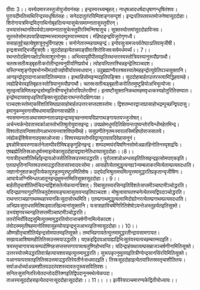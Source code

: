

  
ग्रीवाः 3।। यस्येदमारजस्तुजोयुजोवनंसहः। इन्द्रस्यरथ्यम्बृहत्। नाधृषआदधर्षदाधृषाणन्धृषितंशवः। पुरायदीमतिव्यथिरिन्द्रस्यधृषितंसहः। सनेददातुतंरयिम्पिशङ्गसन्दृशं। इन्द्रःपतिस्तवस्तमोजनेष्वासूददोहाः। शिरोगायत्रमिन्द्रमिद्गाथिनोबृहदित्यन्यासुचेत्समाम्नातासुस्तुवीरन्। उभयासंस्थानविपर्ययोऽसमाम्नातासुचेत्स्तुवीरस्मिन्मिश्रासुच। सूक्तस्योत्तमांसूददोहाविजवः। सुतस्तेसोमउपयाहियज्ञम्मत्स्वामदम्पुरुवारम्मघाय। मंहिष्ठइन्द्रविजुरोगृणध्यै। ससाहतुर्वृत्रहत्येषुशत्रूनृभुर्विगाहएषः। सनोनेतारम्महयामइन्द्रं। इनोवसुःसमजःपर्वतेष्ठाःप्रतिवामृजीषी। इन्द्रःशस्वद्भिर्जोहूत्रएवैः। सूददोहाइत्येतत्त्रयङ्ग्रीवाःशिरोविजवःसर्वमर्धमर्च्यं।। 7।।  
रथन्तरोदक्षिणःपक्षोऽभित्वाशूरनोनुमः। अभित्वापूर्वीपीतयइतिरथन्तरस्यस्तोत्रियस्यानुरूपौप्रगाथौ। चतस्रःसतीःषड्बृहतीःकरोतीन्द्रस्यनुवीर्याणिप्रवोचं। त्वोहयत्पितरश्चिन्नइन्द्रेतिपञ्चदश। यस्तिग्मशृङ्गोवृषभोनभीमउग्रोजज्ञेवीर्यायस्वधावान्। उदुब्रह्माण्यैरतश्रवस्यातेमहइन्द्रोत्युग्रेतिपञ्चसूक्तानि। आनइन्द्रोदूरादानाआसादितिसम्पातः। इत्थाहिसोमइन्मदइतिपङ्क्तिः। सूददोहाबार्हतउत्तरस्त्वामिद्धिहवामहे। त्वह्येहिचेरवइतिबृहतःस्तोत्रियानुरूपौप्रगाथौ। चतस्रःसतीःषड्बृहतीःकरोतितमुष्टुहियोअभिभूत्योजाः। सुतइत्वन्निमिश्लइन्द्रसोमइतित्रीण्यभूरेकोरयिपतेरयीणां। इत्यष्टौसूक्तानिकथामहमवृधत्कस्यहोतुरितिसम्पातः। इन्द्रोमदायवावृधइतिपङ्क्तिःसूददोहाःराथन्तरोदक्षिणःपक्षः। पञ्चदशःस्तोमएकविंशतिसिष्ठप्रासाहोबार्हतउत्तरःसप्तदशस्तोमः। द्विशतम्भारद्वाजाप्रासाहोभद्रम्पुच्छन्द्विपदासु। इमानुकम्भुवनासीषधामायाहिवनसासहेति। नवसमाम्नाताअथासमाम्नाताःप्रवइन्द्रायवृत्रहन्तमायविप्रागाथङ्गायतयज्जुजोषत्। अर्चन्त्यर्कन्देवतास्वर्काआस्तोभतिश्रुतोयुवासइन्द्रः। उपप्रक्षेमधुमदितिक्षियन्तःपुष्यन्तोरयिन्धीमहेतमिन्द्र। विश्वतोदावन्विश्वतोनआभरयन्त्वाशविष्ठमीमहे। ससुप्रणीतेनृतमःस्वरालसिमंहिष्ठोवाजसातये। त्वंह्येकईशिषेसनादमृक्तओजसा। विश्वस्यप्रस्तोभविद्वान्पुरावावदिवेहासनूनं। इषन्नोमित्रावरुणाकर्तनेलाम्पीवरीमिषङ्कृणुहिनइन्द्र। शम्पदम्मघंरयिषणिनसोमोअव्रतंहिनोतिनस्पृशद्रयिः। एषब्रह्मेतितिस्रआधूर्ष्वस्माइत्येकासूददोहायद्वावानेतिधाय्यासूददोहाः।।8।।  
गायत्रीतृचाशीतिर्महाँइन्द्रायओजसेतितिस्रउत्तमाउद्धरति। पुरोलाशन्नोअन्धसइतितिस्रइन्द्रइत्सोमपाएकइति। एतत्प्रभृतिनान्तिस्रउत्तमाउद्धरतितासांस्वादवःसोमा। आयाहीत्येतामुद्धृत्यनह्य1न्यम्बलाकरमित्येताम्प्रत्यवदधाति। जज्ञानोनुशतक्रतुरित्येकापुरुहूतम्पुरष्टुतमितिशेषः। उद्घेदभिश्रुतामघमित्युत्तमामुद्धरतिप्रकृतान्यृजीषिणः। आघायेअग्निमिन्धतआतूनइन्द्रक्षुमन्तम्मितिसूक्तसूददोहाः।। 9।।  
बार्हतीतृचाशीतिर्माचिदन्यद्विंशंसतेत्येकयानत्रिंशत्। पिबासुतस्यरसिनइतिविंशतेःसप्तमीञ्चाष्टमीञ्चोद्धरति। यदिन्द्रप्रागपागुदगितिचतुर्दशवयङ्घत्वासुतावन्तइतिपञ्चदश। मोषुत्वावाघतश्चनेत्येतस्यद्विपदाञ्चोद्धरति। राथन्तरञ्चप्रागाथमथहास्यनकिःसुदासोरथमिति। एतम्प्रगाथमुद्धृत्यत्वामिदोह्योनरत्येतम्प्रगाथम्प्रत्यवदधाति। अभिप्रवःसुराधसमितिषड्वालखिल्यानांसूक्तानि। यःसत्राहाविचर्षणिरितिशेषोऽयन्तेअस्तुहर्यतइतिसूक्ते। उभयंशृणवच्चनइतिसप्तमीञ्चाष्टमीञ्चोद्धरति। ततरोभिर्वोविदद्वसुमित्युत्तमामुद्धरतियोराजाचर्षणीनामित्येकादश। तंवोदस्ममृतीषहमानोविश्वासुहव्योयाइन्द्रभुजआभरइतिनवसूददोहाः।। 10।।  
औष्णहीतृचाशीतिर्यइन्द्रसोमपातमइतिसूक्ते। तम्वभिप्रगायतेत्युत्तमामुद्धरतीन्द्रायसामगायत। सखायआशिषामहीतितिस्रउत्तमयाउद्धरति। यएकइद्विदयआयाह्यद्रिभिःसुतंयस्यत्यच्छम्बरम्मदइति। त्रयस्तृचागायत्र्यःसम्पदोष्णिहःसप्तसप्तगायत्र्यःषलुष्णिहोभवन्ति। यदिन्द्राहंयथात्वम्प्रसम्राजञ्चर्षणीनामितिसूक्ते। उत्तरस्योत्तमेउद्धरतिवार्त्रहत्यायशवसइत्युत्तमामुद्धरति। सुरूपकृत्नुमूतयइतित्रीण्येन्द्रसानसिंरयिमितिसूक्ते। यआनयत्परावतइतितिस्रउत्तमाउद्धरतिरेवतीर्नःसधमादइति। तिस्रःसूददोहाइत्येतयास्तिस्रस्तृचाशीतितयः। सर्वाअर्धार्च्याअन्नमशीतयउदरंवशस्त्वावतःपुरूवसवितिवशः। सनितःसुसनितरित्येतदन्तोददीरेक्णइतिद्विपदानूनमथेत्येकपदा। ताअस्यसूददोहसइत्येतदन्तःसूददोहाःसूददोहाः।। 11।। ।। इत्यैरेयपञ्चमारण्यकेद्वितीयोध्यायः।।  
